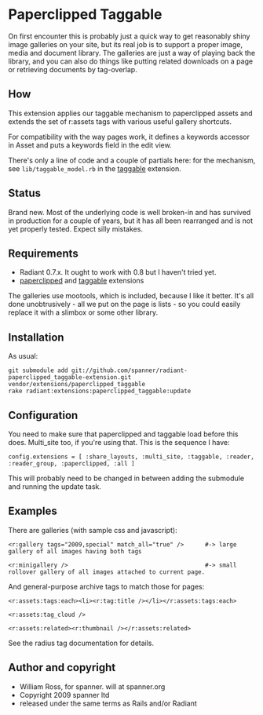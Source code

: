 # Paperclipped Taggable

On first encounter this is probably just a quick way to get reasonably shiny image galleries on your site, but its real job is to support a proper image, media and document library. The galleries are just a way of playing back the library, and you can also do things like putting related downloads on a page or retrieving documents by tag-overlap.

## How

This extension applies our taggable mechanism to paperclipped assets and extends the set of r:assets tags with various useful gallery shortcuts.

For compatibility with the way pages work, it defines a keywords accessor in Asset and puts a keywords field in the edit view.

There's only a line of code and a couple of partials here: for the mechanism, see `lib/taggable_model.rb` in the [taggable](https://github.com/spanner/radiant-taggable-extension/tree) extension.

## Status 

Brand new. Most of the underlying code is well broken-in and has survived in production for a couple of years, but it has all been rearranged and is not yet properly tested. Expect silly mistakes. 

## Requirements

* Radiant 0.7.x. It ought to work with 0.8 but I haven't tried yet.
* [paperclipped](https://github.com/kbingman/paperclipped) and [taggable](https://github.com/spanner/radiant-taggable-extension) extensions

The galleries use mootools, which is included, because I like it better. It's all done unobtrusively - all we put on the page is lists - so you could easily replace it with a slimbox or some other library.

## Installation

As usual:

	git submodule add git://github.com/spanner/radiant-paperclipped_taggable-extension.git vendor/extensions/paperclipped_taggable
	rake radiant:extensions:paperclipped_taggable:update
	
## Configuration

You need to make sure that paperclipped and taggable load before this does. Multi_site too, if you're using that. This is the sequence I have:

	config.extensions = [ :share_layouts, :multi_site, :taggable, :reader, :reader_group, :paperclipped, :all ]
	
This will probably need to be changed in between adding the submodule and running the update task.
  
## Examples

There are galleries (with sample css and javascript):

	<r:gallery tags="2009,special" match_all="true" />		#-> large gallery of all images having both tags

	<r:minigallery />                   					#-> small rollover gallery of all images attached to current page.
	
And general-purpose archive tags to match those for pages:

	<r:assets:tags:each><li><r:tag:title /></li></r:assets:tags:each>

	<r:assets:tag_cloud />
	
	<r:assets:related><r:thumbnail /></r:assets:related>

See the radius tag documentation for details. 

## Author and copyright

* William Ross, for spanner. will at spanner.org
* Copyright 2009 spanner ltd
* released under the same terms as Rails and/or Radiant